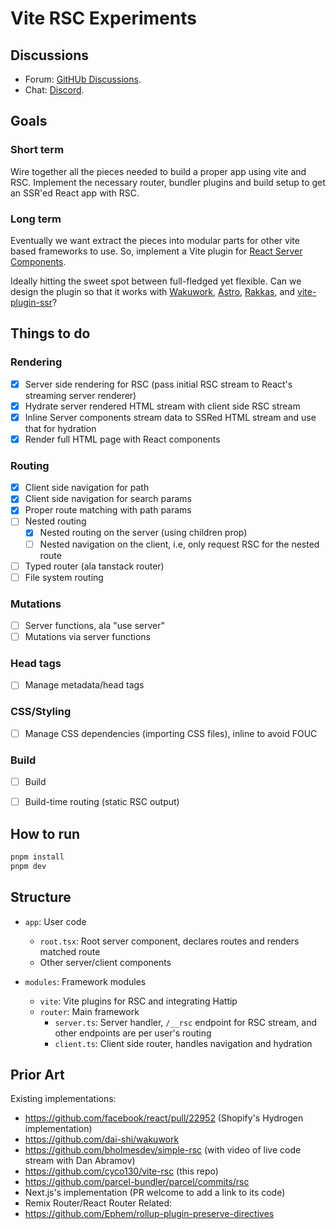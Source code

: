 # Vite RSC Experiments

## Discussions

 - Forum: [GitHUb Discussions](https://github.com/cyco130/vite-rsc/discussions).
 - Chat: [Discord](https://discord.gg/AKqMhV6Mwx).

## Goals

### Short term
Wire together all the pieces needed to build a proper app using vite and RSC. Implement the necessary router, bundler plugins and build setup to get an SSR'ed React app with RSC.

### Long term
Eventually we want extract the pieces into modular parts for other vite based frameworks to use. So, implement a Vite plugin for [React Server Components](https://react.dev/blog/2020/12/21/data-fetching-with-react-server-components).

Ideally hitting the sweet spot between full-fledged yet flexible. Can we design the plugin so that it works with [Wakuwork](https://github.com/dai-shi/wakuwork), [Astro](https://astro.build/), [Rakkas](https://rakkasjs.org/), and [vite-plugin-ssr](https://vite-plugin-ssr.com/)?


## Things to do

### Rendering
- [x] Server side rendering for RSC (pass initial RSC stream to React's streaming server renderer)
- [x] Hydrate server rendered HTML stream with client side RSC stream
- [x] Inline Server components stream data to SSRed HTML stream and use that for hydration
- [x] Render full HTML page with React components

### Routing
- [x] Client side navigation for path
- [x] Client side navigation for search params
- [x] Proper route matching with path params
- [ ] Nested routing
  - [x] Nested routing on the server (using children prop)
  - [ ] Nested navigation on the client, i.e, only request RSC for the nested route
- [ ] Typed router (ala tanstack router)
- [ ] File system routing

### Mutations
- [ ] Server functions, ala "use server"
- [ ] Mutations via server functions

### Head tags
- [ ] Manage metadata/head tags

### CSS/Styling
- [ ] Manage CSS dependencies (importing CSS files), inline to avoid FOUC

### Build
- [ ] Build
- [ ] Build-time routing (static RSC output)


## How to run

```bash
pnpm install
pnpm dev
```

## Structure

- `app`: User code
  - `root.tsx`: Root server component, declares routes and renders matched route
  - Other server/client components 

- `modules`: Framework modules
  - `vite`: Vite plugins for RSC and integrating Hattip
  - `router`: Main framework
    - `server.ts`: Server handler, `/__rsc` endpoint for RSC stream, and other endpoints are per user's routing
    - `client.ts`: Client side router, handles navigation and hydration

## Prior Art

Existing implementations:
 - https://github.com/facebook/react/pull/22952 (Shopify's Hydrogen implementation)
 - https://github.com/dai-shi/wakuwork
 - https://github.com/bholmesdev/simple-rsc (with video of live code stream with Dan Abramov)
 - https://github.com/cyco130/vite-rsc (this repo)
 - https://github.com/parcel-bundler/parcel/commits/rsc
 - Next.js's implementation (PR welcome to add a link to its code)
 - Remix Router/React Router
Related:
 - https://github.com/Ephem/rollup-plugin-preserve-directives